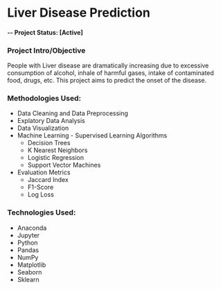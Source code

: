 # Liver Disease Prediction

#### -- Project Status: [Active]

### Project Intro/Objective
People with Liver disease are dramatically increasing due to excessive consumption of alcohol, inhale of harmful gases, intake of contaminated food, drugs, etc. This project aims to predict the onset of the disease.

### Methodologies Used:
* Data Cleaning and Data Preprocessing
* Explatory Data Analysis
* Data Visualization
* Machine Learning - Supervised Learning Algorithms
  * Decision Trees
  * K Nearest Neighbors
  * Logistic Regression
  * Support Vector Machines
* Evaluation Metrics
  * Jaccard Index
  * F1-Score
  * Log Loss

### Technologies Used:
* Anaconda
* Jupyter
* Python
* Pandas
* NumPy
* Matplotlib
* Seaborn
* Sklearn
